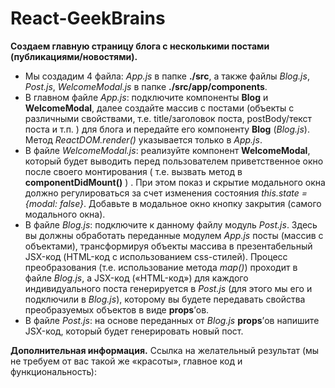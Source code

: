 # React-GeekBrains

**Создаем главную страницу блога с несколькими постами (публикациями/новостями).**
- Мы создадим 4 файла: *App.js* в папке **./src**, а также файлы *Blog.js*, *Post.js*, *WelcomeModal.js* в папке **./src/app/components**.
- В главном файле *App.js*: подключите компоненты **Blog** и **WelcomeModal**, далее создайте массив с постами (объекты с различными свойствами, т.е. title/заголовок поста, postBody/текст поста и т.п. ) для блога и передайте его компоненту **Blog** (*Blog.js*). Метод *ReactDOM.render()* указывается только в *App.js*.
- В файле *WelcomeModal.js*: реализуйте компонент **WelcomeModal**, который будет выводить перед пользователем приветственное окно после своего монтирования ( т.е. вызвать метод в **componentDidMount()** ) . При этом показ и скрытие модального окна должно регулироваться за счет изменения состояния *this.state = {modal: false}*. Добавьте в модальное окно кнопку закрытия (самого модального окна).
- В файле *Blog.js*: подключите к данному файлу модуль *Post.js*. Здесь вы должны обработать переданные модулем *App.js* посты (массив с объектами), трансформируя объекты массива в презентабельный JSX-код (HTML-код с использованием css-стилей). Процесс преобразования (т.е. использование метода *map()*) проходит в файле *Blog.js*, а JSX-код («HTML-код») для каждого индивидуального поста генерируется в *Post.js* (для этого мы его и подключили в *Blog.js*), которому вы будете передавать свойства преобразуемых объектов в виде **props**’ов.
- В файле *Post.js*: на основе переданных от *Blog.js* **props**’ов напишите JSX-код, который будет генерировать новый пост.

**Дополнительная информация.**
Ссылка на желательный результат (мы не требуем от вас такой же «красоты», главное код и функциональность): 